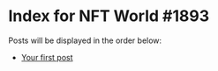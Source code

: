 # Index for NFT World #1893
Posts will be displayed in the order below:

- [Your first post](./001-first.md)

